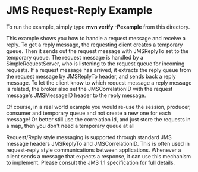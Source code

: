# JMS Request-Reply Example

To run the example, simply type **mvn verify -Pexample** from this directory.

This example shows you how to handle a request message and receive a reply. To get a reply message, the requesting client creates a temporary queue. Then it sends out the request message with JMSReplyTo set to the temporary queue. The request message is handled by a SimpleRequestServer, who is listening to the request queue for incoming requests. If a request message has arrived, it extracts the reply queue from the request message by JMSReplyTo header, and sends back a reply message. To let the client know to which request message a reply message is related, the broker also set the JMSCorrelationID with the request message's JMSMessageID header to the reply message.

Of course, in a real world example you would re-use the session, producer, consumer and temporary queue and not create a new one for each message! Or better still use the correlation id, and just store the requests in a map, then you don't need a temporary queue at all

Request/Reply style messaging is supported through standard JMS message headers JMSReplyTo and JMSCorrelationID. This is often used in request-reply style communications between applications. Whenever a client sends a message that expects a response, it can use this mechanism to implement. Please consult the JMS 1.1 specification for full details.